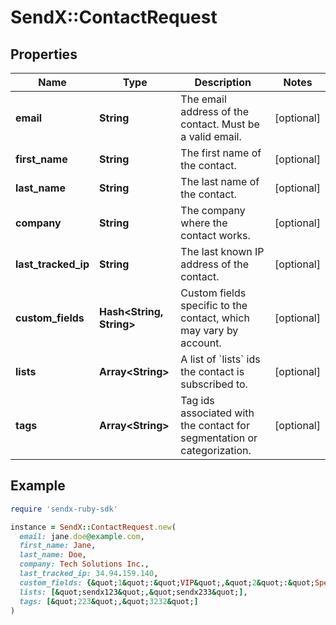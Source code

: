 # SendX::ContactRequest

## Properties

| Name | Type | Description | Notes |
| ---- | ---- | ----------- | ----- |
| **email** | **String** | The email address of the contact. Must be a valid email. | [optional] |
| **first_name** | **String** | The first name of the contact. | [optional] |
| **last_name** | **String** | The last name of the contact. | [optional] |
| **company** | **String** | The company where the contact works. | [optional] |
| **last_tracked_ip** | **String** | The last known IP address of the contact. | [optional] |
| **custom_fields** | **Hash&lt;String, String&gt;** | Custom fields specific to the contact, which may vary by account. | [optional] |
| **lists** | **Array&lt;String&gt;** | A list of &#x60;lists&#x60; ids the contact is subscribed to. | [optional] |
| **tags** | **Array&lt;String&gt;** | Tag ids associated with the contact for segmentation or categorization. | [optional] |

## Example

```ruby
require 'sendx-ruby-sdk'

instance = SendX::ContactRequest.new(
  email: jane.doe@example.com,
  first_name: Jane,
  last_name: Doe,
  company: Tech Solutions Inc.,
  last_tracked_ip: 34.94.159.140,
  custom_fields: {&quot;1&quot;:&quot;VIP&quot;,&quot;2&quot;:&quot;Special Offer Subscriber&quot;},
  lists: [&quot;sendx123&quot;,&quot;sendx233&quot;],
  tags: [&quot;223&quot;,&quot;3232&quot;]
)
```

